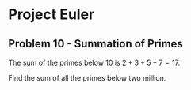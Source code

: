 # Project Euler

## Problem 10 - Summation of Primes

The sum of the primes below 10 is $2 + 3 + 5 + 7 = 17$.

Find the sum of all the primes below two million.
